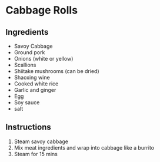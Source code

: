 # Cabbage Rolls 

## Ingredients 
- Savoy Cabbage
- Ground pork 
- Onions (white or yellow)
- Scallions 
- Shiitake mushrooms (can be dried)  
- Shaoxing wine  
- Cooked white rice  
- Garlic and ginger  
- Egg 
- Soy sauce 
- salt  
 

## Instructions
1. Steam savoy cabbage
3. Mix meat ingredients and wrap into cabbage like a burrito 
2. Steam for 15 mins